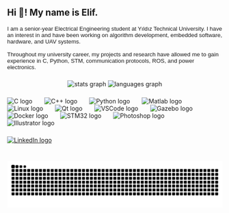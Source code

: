 <h2 align="left">Hi 👋! My name is Elif.</h2>

<p style="font-family: Helvetica, sans-serif; font-size: 10pt; text-align: left;">
I am a senior-year Electrical Engineering student at Yıldız Technical University. I have an interest in and have been working on algorithm development, embedded software, hardware, and UAV systems.
<br><br>
Throughout my university career, my projects and research have allowed me to gain experience in C, Python, STM, communication protocols, ROS, and power electronics.
</p>

###

<div align="center">
  <img src="https://github-readme-stats.vercel.app/api?username=Meczup07&hide_title=false&hide_rank=false&show_icons=true&include_all_commits=true&count_private=true&disable_animations=false&theme=chartreuse-dark&locale=en&hide_border=false" height="150" alt="stats graph"  />
  <img src="https://github-readme-stats.vercel.app/api/top-langs?username=Meczup07&locale=en&hide_title=false&layout=compact&card_width=320&langs_count=5&theme=chartreuse-dark&hide_border=false" height="150" alt="languages graph"  />
</div>

###

<div align="left">
  <img src="https://cdn.jsdelivr.net/gh/devicons/devicon/icons/c/c-original.svg" height="40" alt="C logo" />
  <img width="20" />
  <img src="https://cdn.jsdelivr.net/gh/devicons/devicon/icons/cplusplus/cplusplus-original.svg" height="40" alt="C++ logo" />
  <img width="20" />
  <img src="https://cdn.jsdelivr.net/gh/devicons/devicon/icons/python/python-original.svg" height="40" alt="Python logo" />
  <img width="20" />
  <img src="https://cdn.jsdelivr.net/gh/devicons/devicon/icons/matlab/matlab-original.svg" height="40" alt="Matlab logo" />
  <img width="20" />
  <img src="https://cdn.jsdelivr.net/gh/devicons/devicon/icons/linux/linux-original.svg" height="40" alt="Linux logo" />
  <img width="20" />
  <img src="https://cdn.jsdelivr.net/gh/devicons/devicon/icons/qt/qt-original.svg" height="40" alt="Qt logo" />
  <img width="20" />
  <img src="https://cdn.jsdelivr.net/gh/devicons/devicon/icons/vscode/vscode-original.svg" height="40" alt="VSCode logo" />
  <img width="20" />
  <img src="https://cdn.jsdelivr.net/gh/devicons/devicon/icons/gazebo/gazebo-original.svg" height="40" alt="Gazebo logo" />
  <img width="20" />
  <img src="https://cdn.jsdelivr.net/gh/devicons/devicon/icons/docker/docker-original.svg" height="40" alt="Docker logo" />
  <img width="20" />
  <img src="https://cdn.jsdelivr.net/gh/devicons/devicon/icons/stm32/stm32-original.svg" height="40" alt="STM32 logo" />
  <img width="20" />
  <img src="https://cdn.jsdelivr.net/gh/devicons/devicon/icons/photoshop/photoshop-plain.svg" height="40" alt="Photoshop logo" />
  <img width="20" />
  <img src="https://cdn.jsdelivr.net/gh/devicons/devicon/icons/illustrator/illustrator-plain.svg" height="40" alt="Illustrator logo" />
</div>

###

<div align="left">
  <a href="https://www.linkedin.com/in/elifyücel" target="_blank">
    <img src="https://img.shields.io/static/v1?message=LinkedIn&logo=linkedin&label=&color=0077B5&logoColor=white&labelColor=&style=for-the-badge" height="35" alt="LinkedIn logo" />
  </a>
</div>

###

<br clear="both">

<img src="https://raw.githubusercontent.com/Meczup07/Meczup07/output/snake.svg" alt="Snake animation" />
